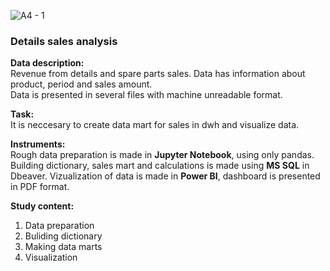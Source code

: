 ![A4 - 1](https://user-images.githubusercontent.com/119155885/205064527-8a58fd4b-09ee-4bee-8777-843e0ee56d29.png)

### Details sales analysis

**Data description:**  
Revenue from details and spare parts sales.
Data has information about product, period and sales amount.  
Data is presented in several files with machine unreadable format.  

**Task:**  
It is neccesary to create data mart for sales in dwh and visualize data.

**Instruments:**  
Rough data preparation is made in **Jupyter Notebook**, using only pandas.  
Building dictionary, sales mart and calculations is made using **MS SQL** in Dbeaver.
Vizualization of data is made in **Power BI**, dashboard is presented in PDF format.  

**Study content:**  
1. Data preparation
2. Buliding dictionary
3. Making data marts
4. Visualization
